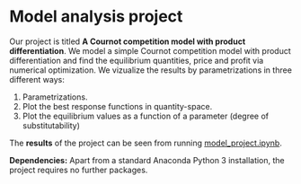 # Model analysis project

Our project is titled **A Cournot competition model with product differentiation**.
We model a simple Cournot competition model with product differentiation and find the equilibrium quantities, price and profit via numerical optimization.
We vizualize the results by parametrizations in three different ways:
1. Parametrizations.
2. Plot the best response functions in quantity-space.
3. Plot the equilibrium values as a function of a parameter (degree of substitutability)

The **results** of the project can be seen from running [model_project.ipynb](model_project_v2.ipynb).

**Dependencies:** Apart from a standard Anaconda Python 3 installation, the project requires no further packages.
